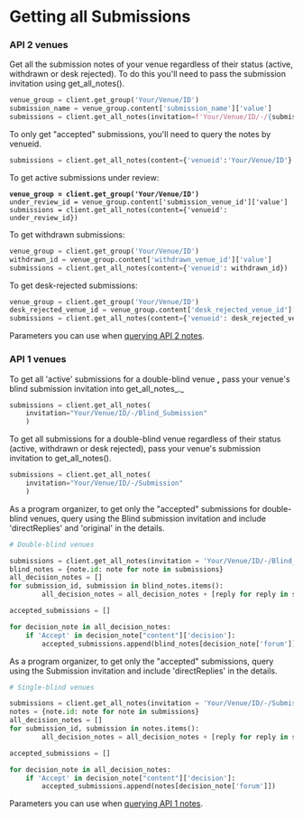 # Getting all Submissions

### API 2 venues

Get all the submission notes of your venue regardless of their status (active, withdrawn or desk rejected). To do this you'll need to pass the submission invitation using get\_all\_notes().

```python
venue_group = client.get_group('Your/Venue/ID')
submission_name = venue_group.content['submission_name']['value']
submissions = client.get_all_notes(invitation=f'Your/Venue/ID/-/{submission_name}')
```



To only get "accepted" submissions, you'll need to query the notes by venueid.

```python
submissions = client.get_all_notes(content={'venueid':'Your/Venue/ID'} )
```

To get active submissions under review:

<pre class="language-python"><code class="lang-python"><strong>venue_group = client.get_group('Your/Venue/ID')
</strong>under_review_id = venue_group.content['submission_venue_id']['value']
submissions = client.get_all_notes(content={'venueid': under_review_id})
</code></pre>

To get withdrawn submissions:

```python
venue_group = client.get_group('Your/Venue/ID')
withdrawn_id = venue_group.content['withdrawn_venue_id']['value']
submissions = client.get_all_notes(content={'venueid': withdrawn_id})
```

To get desk-rejected submissions:

```python
venue_group = client.get_group('Your/Venue/ID')
desk_rejected_venue_id = venue_group.content['desk_rejected_venue_id']['value']
submissions = client.get_all_notes(content={'venueid': desk_rejected_venue_id})
```

Parameters you can use when [querying API 2 notes](https://docs.openreview.net/reference/api-v2/openapi-definition#notes).

### API 1 venues

To get all 'active' submissions for a double-blind venue **,** pass your venue's blind submission invitation into get\_all\_notes_._

```python
submissions = client.get_all_notes(
    invitation="Your/Venue/ID/-/Blind_Submission"
    )
```

To get all submissions for a double-blind venue regardless of their status (active, withdrawn or desk rejected), pass your venue's submission invitation to get\_all\_notes().

```python
submissions = client.get_all_notes(
    invitation="Your/Venue/ID/-/Submission"
    )
```

As a program organizer, to get only the "accepted" submissions for double-blind venues, query using the Blind submission invitation and include 'directReplies' and 'original' in the details.&#x20;

```python
# Double-blind venues

submissions = client.get_all_notes(invitation = 'Your/Venue/ID/-/Blind_Submission', details='directReplies,original')
blind_notes = {note.id: note for note in submissions}
all_decision_notes = [] 
for submission_id, submission in blind_notes.items(): 
        all_decision_notes = all_decision_notes + [reply for reply in submission.details["directReplies"] if reply["invitation"].endswith("Decision")]

accepted_submissions = []

for decision_note in all_decision_notes:
    if 'Accept' in decision_note["content"]['decision']:
        accepted_submissions.append(blind_notes[decision_note['forum']].details['original'])
```

As a program organizer, to get only the "accepted" submissions, query using the Submission invitation and include 'directReplies' in the details.

```python
# Single-blind venues

submissions = client.get_all_notes(invitation = 'Your/Venue/ID/-/Submission', details='directReplies')
notes = {note.id: note for note in submissions}
all_decision_notes = [] 
for submission_id, submission in notes.items(): 
        all_decision_notes = all_decision_notes + [reply for reply in submission.details["directReplies"] if reply["invitation"].endswith("Decision")]

accepted_submissions = []

for decision_note in all_decision_notes:
    if 'Accept' in decision_note["content"]['decision']:
        accepted_submissions.append(notes[decision_note['forum']])
```

Parameters you can use when [querying API 1 notes](https://api.openreview.net/notes).
